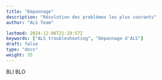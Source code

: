 ```yaml
---
title: "Dépannage"
description: "Résolution des problèmes les plus courants"
author: "ALS Team"

lastmod: 2024-12-06T21:29:57Z
keywords: ["ALS troubleshooting", "Dépannage d'ALS"]
draft: false
type: "docs"
weight: 35
---
```


BLI BLO
